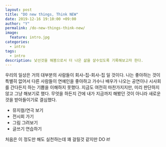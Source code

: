 ```yaml
---
layout: post
title: "DO new things, Think NEW"
date: 2019-12-16 19:10:00 +09:00
author: "Y"
permalink: /do-new-things-think-new/
image:
  feature: intro.jpg
categories:
  - intro
tags:
  - intro
description: 낯선것을 해봄으로서 더 나은 삶을 살수있도록 기록해보고자 한다.
---
```


우리의 일상은 거의 대부분의 사람들이 회사-집-회사-집 일 것이다. 나는 좋아하는 것이 특별히 없어서 다른 사람들이 연예인을 좋아하고 가수나 배우가 나오는 공연이나 시사회를 간다든지 하는 기쁨을 이해하지 못했다. 지금도 여전히 마찬가지지만, 미리 판단하지 않고 그냥 해보기로 했다. 무엇을 하든지 간에 내가 지금까지 해봤던 것이 아니라 새로운 것을 받아들이기로 결심했다.

<culture>

* 뮤지컬/연극 보기
* 전시회 가기
*  그림 그려보기
* 글쓰기 연습하기

처음은 이 정도만 해도 실천하는데 꽤 걸릴것 같지만 DO it!

